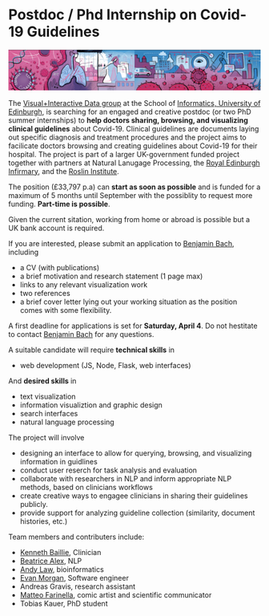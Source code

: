 # Postdoc / Phd Internship on Covid-19 Guidelines

![](figures/covid-browser.png)

The [Visual+Interactive Data group](https://visualinteractivedata.github.io) at the School of [Informatics, University of Edinburgh](https://www.ed.ac.uk/informatics), is searching for an engaged and creative postdoc (or two PhD summer internships) to __help doctors sharing, browsing, and visualizing clinical guidelines__ about Covid-19. Clinical guidelines are documents laying out specific diagnosis and treatment procedures and the project aims to facilicate doctors browsing and creating guidelines about Covid-19 for their hospital. The project is part of a larger UK-government funded project together with partners at Natural Lanugage Processing, the [Royal Edinburgh Infirmary](https://www.nhslothian.scot/GoingToHospital/Locations/RIE/Pages/default.aspx), and the [Roslin Institute](https://www.ed.ac.uk/roslin). 

The position (£33,797 p.a) can __start as soon as possible__ and is funded for a maximum of 5 months until September with the possiblity to request more funding.  __Part-time is possible__.

Given the current sitation, working from home or abroad is possible but a UK bank account is required. 

If you are interested, please submit an application to [Benjamin Bach](bbach@inf.ed.ac.uk), including
* a CV (with publications)
* a brief motivation and research statement (1 page max)
* links to any relevant visualization work
* two references
* a brief cover letter lying out your working situation as the position comes with some flexibility.

A first deadline for applications is set for __Saturday, April 4__. Do not hestitate to contact [Benjamin Bach](bbach@inf.ed.ac.uk) for any questions.

A suitable candidate will require __technical skills__ in 
* web development (JS, Node, Flask, web interfaces)

And __desired skills__ in 
* text visualization 
* information visualiztion and graphic design
* search interfaces
* natural language processing

The project will involve 
* designing an interface to allow for querying, browsing, and visualizing information in guidlines
* conduct user reserch for task analysis and evaluation
* collaborate with researchers in NLP and inform appropriate NLP methods, based on clinicians workflows
* create creative ways to engagee clinicians in sharing their guidelines publicly.
* provide support for analyzing guideline collection (similarity, document histories, etc.)

Team members and contributers include: 
* [Kenneth Baillie](https://www.ed.ac.uk/clinical-sciences/divisionpgdi/anaesthesia/team-members/researchers/dr-kenny-baillie), Clinician
* [Beatrice Alex](https://www.ed.ac.uk/profile/dr-beatrice-alex), NLP
* [Andy Law](https://www.ed.ac.uk/profile/andy-law), bioinformatics
* [Evan Morgan](https://www.research.ed.ac.uk/portal/en/persons/evan-morgan(0d60e141-a185-4709-a2c0-b18af3a1b3e4).html), Software engineer
* Andreas Gravis, research assistant
* [Matteo Farinella](https://matteofarinella.com), comic artist and scientific communicator
* Tobias Kauer, PhD student
